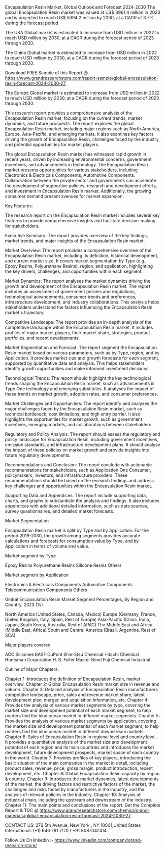 Encapsulation Resin Market, Global Outlook and Forecast 2024-2030
The global Encapsulation Resin market was valued at US$ 3961.4 million in 2023 and is projected to reach US$ 5094.2 million by 2030, at a CAGR of 3.7% during the forecast period.

The USA Global market is estimated to increase from USD million in 2022 to reach USD million by 2030, at a CAGR during the forecast period of 2023 through 2030.

The China Global market is estimated to increase from USD million in 2022 to reach USD million by 2030, at a CAGR during the forecast period of 2023 through 2030.

Download FREE Sample of this Report @ https://www.grandresearchstore.com/report-sample/global-encapsulation-resin-forecast-2024-2030-27

The Europe Global market is estimated to increase from USD million in 2022 to reach USD million by 2030, at a CAGR during the forecast period of 2023 through 2030.

This research report provides a comprehensive analysis of the Encapsulation Resin market, focusing on the current trends, market dynamics, and future prospects. The report explores the global Encapsulation Resin market, including major regions such as North America, Europe, Asia-Pacific, and emerging markets. It also examines key factors driving the growth of Encapsulation Resin, challenges faced by the industry, and potential opportunities for market players.

The global Encapsulation Resin market has witnessed rapid growth in recent years, driven by increasing environmental concerns, government incentives, and advancements in technology. The Encapsulation Resin market presents opportunities for various stakeholders, including Electronics & Electricals Components, Automotive Components. Collaboration between the private sector and governments can accelerate the development of supportive policies, research and development efforts, and investment in Encapsulation Resin market. Additionally, the growing consumer demand present avenues for market expansion.

Key Features:

The research report on the Encapsulation Resin market includes several key features to provide comprehensive insights and facilitate decision-making for stakeholders.

Executive Summary: The report provides overview of the key findings, market trends, and major insights of the Encapsulation Resin market.

Market Overview: The report provides a comprehensive overview of the Encapsulation Resin market, including its definition, historical development, and current market size. It covers market segmentation by Type (e.g., Epoxy Resins, Polyurethane Resins), region, and application, highlighting the key drivers, challenges, and opportunities within each segment.

Market Dynamics: The report analyses the market dynamics driving the growth and development of the Encapsulation Resin market. The report includes an assessment of government policies and regulations, technological advancements, consumer trends and preferences, infrastructure development, and industry collaborations. This analysis helps stakeholders understand the factors influencing the Encapsulation Resin market's trajectory.

Competitive Landscape: The report provides an in-depth analysis of the competitive landscape within the Encapsulation Resin market. It includes profiles of major market players, their market share, strategies, product portfolios, and recent developments.

Market Segmentation and Forecast: The report segment the Encapsulation Resin market based on various parameters, such as by Type, region, and by Application. It provides market size and growth forecasts for each segment, supported by quantitative data and analysis. This helps stakeholders identify growth opportunities and make informed investment decisions.

Technological Trends: The report should highlight the key technological trends shaping the Encapsulation Resin market, such as advancements in Type One technology and emerging substitutes. It analyses the impact of these trends on market growth, adoption rates, and consumer preferences.

Market Challenges and Opportunities: The report identify and analyses the major challenges faced by the Encapsulation Resin market, such as technical bottleneck, cost limitations, and high entry barrier. It also highlights the opportunities for market growth, such as government incentives, emerging markets, and collaborations between stakeholders.

Regulatory and Policy Analysis: The report should assess the regulatory and policy landscape for Encapsulation Resin, including government incentives, emission standards, and infrastructure development plans. It should analyse the impact of these policies on market growth and provide insights into future regulatory developments.

Recommendations and Conclusion: The report conclude with actionable recommendations for stakeholders, such as Application One Consumer, policymakers, investors, and infrastructure providers. These recommendations should be based on the research findings and address key challenges and opportunities within the Encapsulation Resin market.

Supporting Data and Appendices: The report include supporting data, charts, and graphs to substantiate the analysis and findings. It also includes appendices with additional detailed information, such as data sources, survey questionnaires, and detailed market forecasts.

Market Segmentation

Encapsulation Resin market is split by Type and by Application. For the period 2019-2030, the growth among segments provides accurate calculations and forecasts for consumption value by Type, and by Application in terms of volume and value.

Market segment by Type

Epoxy Resins
Polyurethane Resins
Silicone Resins
Others

Market segment by Application

Electronics & Electricals Components
Automotive Components
Telecommunication Components
Others

Global Encapsulation Resin Market Segment Percentages, By Region and Country, 2023 (%)

North America (United States, Canada, Mexico)
Europe (Germany, France, United Kingdom, Italy, Spain, Rest of Europe)
Asia-Pacific (China, India, Japan, South Korea, Australia, Rest of APAC)
The Middle East and Africa (Middle East, Africa)
South and Central America (Brazil, Argentina, Rest of SCA)

Major players covered

ACC Silicones
BASF
DuPont
Shin-Etsu Chemical
Hitachi Chemical
Huntsman Corporation
H. B. Fuller
Master Bond
Fuji Chemical Industrial

Outline of Major Chapters:

Chapter 1: Introduces the definition of Encapsulation Resin, market overview.
Chapter 2: Global Encapsulation Resin market size in revenue and volume.
Chapter 3: Detailed analysis of Encapsulation Resin manufacturers competitive landscape, price, sales and revenue market share, latest development plan, merger, and acquisition information, etc.
Chapter 4: Provides the analysis of various market segments by type, covering the market size and development potential of each market segment, to help readers find the blue ocean market in different market segments.
Chapter 5: Provides the analysis of various market segments by application, covering the market size and development potential of each market segment, to help readers find the blue ocean market in different downstream markets.
Chapter 6: Sales of Encapsulation Resin in regional level and country level. It provides a quantitative analysis of the market size and development potential of each region and its main countries and introduces the market development, future development prospects, market space of each country in the world.
Chapter 7: Provides profiles of key players, introducing the basic situation of the main companies in the market in detail, including product sales, revenue, price, gross margin, product introduction, recent development, etc.
Chapter 8: Global Encapsulation Resin capacity by region & country.
Chapter 9: Introduces the market dynamics, latest developments of the market, the driving factors and restrictive factors of the market, the challenges and risks faced by manufacturers in the industry, and the analysis of relevant policies in the industry.
Chapter 10: Analysis of industrial chain, including the upstream and downstream of the industry.
Chapter 11: The main points and conclusions of the report.
Get the Complete Report & TOC @ https://www.grandresearchstore.com/chemicals-and-materials/global-encapsulation-resin-forecast-2024-2030-27

CONTACT US:
276 5th Avenue, New York , NY 10001,United States
International: (+1) 646 781 7170 / +91 8087042414

Follow Us On linkedin :- https://www.linkedin.com/company/grand-research-store/
